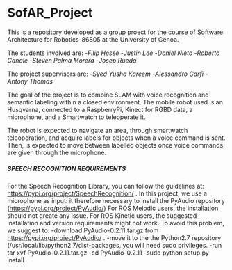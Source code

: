 # SofAR_Project

This is a repository developed as a group proect for the course of Software Architecture for Robotics-86805 at the University of Genoa. 

The students involved are:
-_Filip Hesse_
-_Justin Lee_
-_Daniel Nieto_
-_Roberto Canale_
-_Steven Palma Morera_
-_Josep Rueda_

The project supervisors are: 
-_Syed Yusha Kareem_
-_Alessandro Carfì_
-_Antony Thomas_

The goal of the project is to combine SLAM with voice recognition and semantic labeling within a closed environment. 
The mobile robot used is an Husqvarna, connected to a RaspberryPi, Kinect for RGBD data, a microphone, and a Smartwatch to teleoperate it. 

The robot is expected to navigate an area, through smartwatch teleoperation, and acquire labels for objects when a voice command is sent. Then, is expected to move between labelled objects once voice commands are given through the microphone. 



##### SPEECH RECOGNITION REQUIREMENTS #####

For the Speech Recognition Library, you can follow the guidelines at:  https://pypi.org/project/SpeechRecognition/ .
In this project, we use a microphone as input: it therefore necessary to install the PyAudio repository (https://pypi.org/project/PyAudio/)
For ROS Melodic users, the installation should not greate any issue. 
For ROS Kinetic users, the suggested installation and version requirements might not work. To avoid this problem, we suggest to:
-download PyAudio-0.2.11.tar.gz from https://pypi.org/project/PyAudio/ .
-move it to the the Python2.7 repository (/usr/local/lib/python2.7/dist-packages, you will need sudo privileges. 
-run tar xvf PyAudio-0.2.11.tar.gz
-cd PyAudio-0.2.11
-sudo python setup.py install

 

